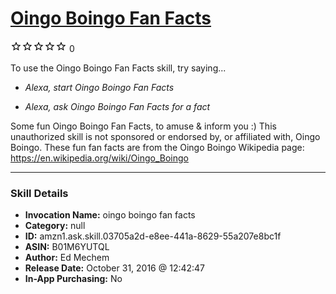 # [Oingo Boingo Fan Facts](http://alexa.amazon.com/#skills/amzn1.ask.skill.03705a2d-e8ee-441a-8629-55a207e8bc1f)
![0 stars](../../images/ic_star_border_black_18dp_1x.png)![0 stars](../../images/ic_star_border_black_18dp_1x.png)![0 stars](../../images/ic_star_border_black_18dp_1x.png)![0 stars](../../images/ic_star_border_black_18dp_1x.png)![0 stars](../../images/ic_star_border_black_18dp_1x.png) 0

To use the Oingo Boingo Fan Facts skill, try saying...

* *Alexa, start Oingo Boingo Fan Facts*

* *Alexa, ask Oingo Boingo Fan Facts for a fact*

Some fun Oingo Boingo Fan Facts, to amuse & inform you :)  This unauthorized skill is not sponsored or endorsed by, or affiliated with, Oingo Boingo. These fun fan facts are from the Oingo Boingo Wikipedia page: https://en.wikipedia.org/wiki/Oingo_Boingo

***

### Skill Details

* **Invocation Name:** oingo boingo fan facts
* **Category:** null
* **ID:** amzn1.ask.skill.03705a2d-e8ee-441a-8629-55a207e8bc1f
* **ASIN:** B01M6YUTQL
* **Author:** Ed Mechem
* **Release Date:** October 31, 2016 @ 12:42:47
* **In-App Purchasing:** No

